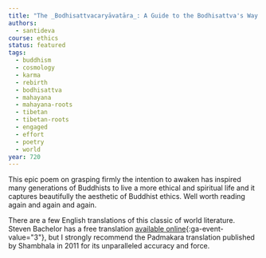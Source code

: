 ```yaml
---
title: "The _Bodhisattvacaryāvatāra_: A Guide to the Bodhisattva's Way of Life"
authors:
  - santideva
course: ethics
status: featured
tags:
  - buddhism
  - cosmology
  - karma
  - rebirth
  - bodhisattva
  - mahayana
  - mahayana-roots
  - tibetan
  - tibetan-roots
  - engaged
  - effort
  - poetry
  - world
year: 720
---
```


This epic poem on grasping firmly the intention to awaken has inspired many generations of Buddhists to live a more ethical and spiritual life and it captures beautifully the aesthetic of Buddhist ethics. Well worth reading again and again and again.

There are a few English translations of this classic of world literature. Steven Bachelor has a free translation [available online](https://www.tibethouse.jp/about/buddhism/text/pdfs/Bodhisattvas_way_English.pdf){:ga-event-value="3"}, but I strongly recommend the Padmakara translation published by Shambhala in 2011 for its unparalleled accuracy and force. 

